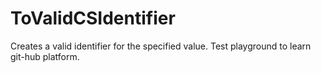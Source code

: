# ToValidCSIdentifier
Creates a valid identifier for the specified value.
Test playground to learn git-hub platform.
